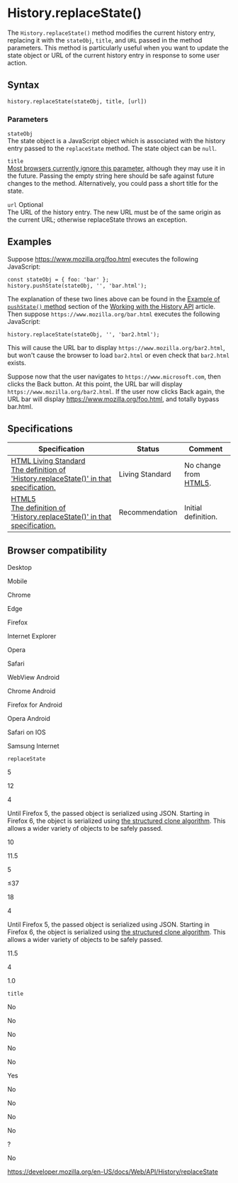 # History.replaceState()

The `History.replaceState()` method modifies the current history entry, replacing it with the `stateObj`, `title`, and `URL` passed in the method parameters. This method is particularly useful when you want to update the state object or URL of the current history entry in response to some user action.

## Syntax

    history.replaceState(stateObj, title, [url])

### Parameters

`stateObj`  
The state object is a JavaScript object which is associated with the history entry passed to the `replaceState` method. The state object can be `null`.

`title`  
[Most browsers currently ignore this parameter](https://github.com/whatwg/html/issues/2174), although they may use it in the future. Passing the empty string here should be safe against future changes to the method. Alternatively, you could pass a short title for the state.

`url` <span class="badge inline optional">Optional</span>  
The URL of the history entry. The new URL must be of the same origin as the current URL; otherwise replaceState throws an exception.

## Examples

Suppose https://www.mozilla.org/foo.html executes the following JavaScript:

    const stateObj = { foo: 'bar' };
    history.pushState(stateObj, '', 'bar.html');

The explanation of these two lines above can be found in the [Example of `pushState()` method](../history_api/working_with_the_history_api#example_of_pushstate_method) section of the [Working with the History API](../history_api/working_with_the_history_api) article. Then suppose `https://www.mozilla.org/bar.html` executes the following JavaScript:

    history.replaceState(stateObj, '', 'bar2.html');

This will cause the URL bar to display `https://www.mozilla.org/bar2.html`, but won't cause the browser to load `bar2.html` or even check that `bar2.html` exists.

Suppose now that the user navigates to `https://www.microsoft.com`, then clicks the Back button. At this point, the URL bar will display `https://www.mozilla.org/bar2.html`. If the user now clicks Back again, the URL bar will display https://www.mozilla.org/foo.html, and totally bypass bar.html.

## Specifications

<table><thead><tr class="header"><th>Specification</th><th>Status</th><th>Comment</th></tr></thead><tbody><tr class="odd"><td><a href="https://html.spec.whatwg.org/multipage/history.html#dom-history-replacestate">HTML Living Standard<br />
<span class="small">The definition of 'History.replaceState()' in that specification.</span></a></td><td><span class="spec-living">Living Standard</span></td><td>No change from <a href="https://www.w3.org/TR/html52/">HTML5</a>.</td></tr><tr class="even"><td><a href="https://www.w3.org/TR/html52/history.html#dom-history-replacestate">HTML5<br />
<span class="small">The definition of 'History.replaceState()' in that specification.</span></a></td><td><span class="spec-rec">Recommendation</span></td><td>Initial definition.</td></tr></tbody></table>

## Browser compatibility

Desktop

Mobile

Chrome

Edge

Firefox

Internet Explorer

Opera

Safari

WebView Android

Chrome Android

Firefox for Android

Opera Android

Safari on IOS

Samsung Internet

`replaceState`

5

12

4

Until Firefox 5, the passed object is serialized using JSON. Starting in Firefox 6, the object is serialized using [the structured clone algorithm](https://developer.mozilla.org/docs/DOM/The_structured_clone_algorithm). This allows a wider variety of objects to be safely passed.

10

11.5

5

≤37

18

4

Until Firefox 5, the passed object is serialized using JSON. Starting in Firefox 6, the object is serialized using [the structured clone algorithm](https://developer.mozilla.org/docs/DOM/The_structured_clone_algorithm). This allows a wider variety of objects to be safely passed.

11.5

4

1.0

`title`

No

No

No

No

No

Yes

No

No

No

No

?

No

<a href="https://developer.mozilla.org/en-US/docs/Web/API/History/replaceState" class="_attribution-link">https://developer.mozilla.org/en-US/docs/Web/API/History/replaceState</a>
